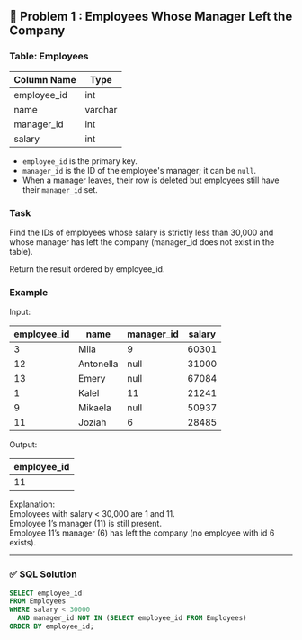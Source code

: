 ## 🎯 Problem 1 : Employees Whose Manager Left the Company

### Table: Employees

| Column Name | Type    |
|-------------|---------|
| employee_id | int     |
| name        | varchar |
| manager_id  | int     |
| salary      | int     |

- `employee_id` is the primary key.
- `manager_id` is the ID of the employee's manager; it can be `null`.
- When a manager leaves, their row is deleted but employees still have their `manager_id` set.

### Task

Find the IDs of employees whose salary is strictly less than 30,000 and whose manager has left the company (manager_id does not exist in the table).

Return the result ordered by employee_id.

### Example

Input:

| employee_id | name      | manager_id | salary |
|-------------|-----------|------------|--------|
| 3           | Mila      | 9          | 60301  |
| 12          | Antonella | null       | 31000  |
| 13          | Emery     | null       | 67084  |
| 1           | Kalel     | 11         | 21241  |
| 9           | Mikaela   | null       | 50937  |
| 11          | Joziah    | 6          | 28485  |

Output:

| employee_id |
|-------------|
| 11          |

Explanation:  
Employees with salary < 30,000 are 1 and 11.  
Employee 1’s manager (11) is still present.  
Employee 11’s manager (6) has left the company (no employee with id 6 exists).

---

### ✅ SQL Solution

```sql
SELECT employee_id
FROM Employees
WHERE salary < 30000
  AND manager_id NOT IN (SELECT employee_id FROM Employees)
ORDER BY employee_id;
